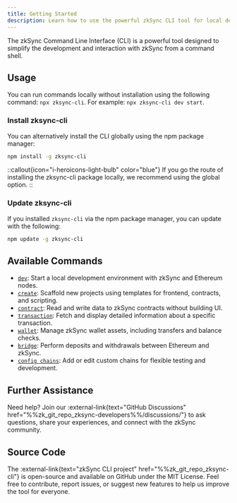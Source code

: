 ```yaml
---
title: Getting Started
description: Learn how to use the powerful zkSync CLI tool for local development.
---
```


The zkSync Command Line Interface (CLI) is a powerful tool designed to simplify the development and interaction with zkSync from a command shell.

## Usage

You can run commands locally without installation using the following command: `npx zksync-cli`. For example: `npx zksync-cli dev start`.

### Install zksync-cli

You can alternatively install the CLI globally using the npm package manager:

```bash
npm install -g zksync-cli
```

::callout{icon="i-heroicons-light-bulb" color="blue"}
If you go the route of installing the zksync-cli package locally, we recommend using the global option.
::

### Update zksync-cli

If you installed `zksync-cli` via the npm package manager, you can update with the following:

```bash
npm update -g zksync-cli
```

## Available Commands

- [`dev`](./zksync-cli-dev.md): Start a local development environment with zkSync and Ethereum nodes.
- [`create`](./zksync-cli-create.md): Scaffold new projects using templates for frontend, contracts, and scripting.
- [`contract`](./zksync-cli-contract.md): Read and write data to zkSync contracts without building UI.
- [`transaction`](./zksync-cli-transaction.md): Fetch and display detailed information about a specific transaction.
- [`wallet`](./zksync-cli-wallet.md): Manage zkSync wallet assets, including transfers and balance checks.
- [`bridge`](./zksync-cli-bridge.md): Perform deposits and withdrawals between Ethereum and zkSync.
- [`config chains`](./zksync-cli-config-chains.md): Add or edit custom chains for flexible testing and development.

## Further Assistance

Need help? Join our :external-link{text="GitHub Discussions" href="%%zk_git_repo_zksync-developers%%/discussions/"}
to ask questions, share your experiences, and connect with the zkSync community.

## Source Code

The :external-link{text="zkSync CLI project" href="%%zk_git_repo_zksync-cli"}
is open-source and available on GitHub under the MIT License.
Feel free to contribute, report issues, or suggest new features to help us improve the tool for everyone.
